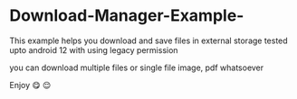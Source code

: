 # Download-Manager-Example-
This example helps you download and save files in external storage tested upto android 12 with using legacy permission

you can download multiple files or single file image, pdf whatsoever 

Enjoy  😋 😌 
